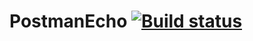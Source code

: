 # PostmanEcho [![Build status](https://ci.appveyor.com/api/projects/status/1bs8cu71ikunsgw0/branch/main?svg=true)](https://ci.appveyor.com/project/Krideinside/postmanecho/branch/main)
